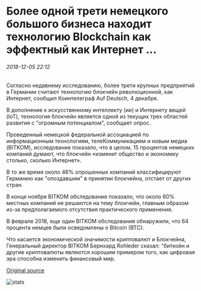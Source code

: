 # Более одной трети немецкого большого бизнеса находит технологию Blockchain как эффектный как Интернет ...

###### 2018-12-05 22:12

Согласно недавнему исследованию, более трети крупных предприятий в Германии считают технологию блокчейн революционной, как Интернет, сообщил Коинтелеграф Auf Deutsch, 4 декабря.

В дополнение к искусственному интеллекту (ии) и Интернету вещей (IoT), технология блокчейн является одной из текущих трех областей развития с "огромным потенциалом", сообщает опрос.

Проведенный немецкой федеральной ассоциацией по информационным технологиям, телеКоммуникациям и новым медиа (BITKOM), исследование показало, что в целом, 15 процентов немецких компаний думают, что блокчейн «изменит общество и экономику столько, сколько Интернет».

В то же время около 46% опрошенных компаний классифицируют Германию как "опоздавшим" в принятии блокчейна, отстает от других стран.

В конце ноября BITKOM обследование показало, что около 60% местных компаний не решаются на тему блокчейн, главным образом из-за предполагаемого отсутствия практического применения.

В феврале 2018, еще один BITKOM обследования обнаружили, что 64 процента немцев были осведомлены о Bitcoin (BTC).

Что касается экономической значимости криптовалют и Блокчейна, Генеральный директор BITKOM Бернхард Rohleder сказал: "биткойн и другие криптовалюты являются хорошим примером того, как цифровая эра способна изменить финансовый мир.

[Original source](https://cointelegraph.com/news/over-one-third-of-german-big-business-finds-blockchain-tech-as-impactful-as-internet)

![stats](https://c.statcounter.com/11760860/0/a89fa40b/1/ "stats")